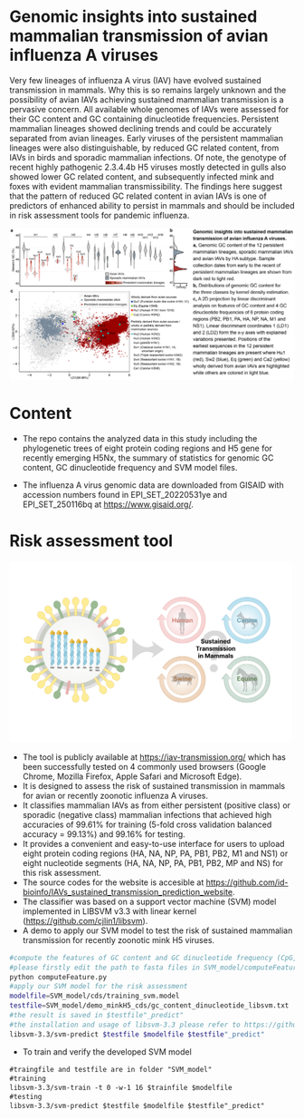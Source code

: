 # Genomic insights into sustained mammalian transmission of avian influenza A viruses

Very few lineages of influenza A virus (IAV) have evolved sustained transmission in mammals. Why this is so remains largely unknown and the possibility of avian IAVs achieving sustained mammalian transmission is a pervasive concern. All available whole genomes of IAVs were assessed for their GC content and GC containing dinucleotide frequencies. Persistent mammalian lineages showed declining trends and could be accurately separated from avian lineages. Early viruses of the persistent mammalian lineages were also distinguishable, by reduced GC related content, from IAVs in birds and sporadic mammalian infections. Of note, the genotype of recent highly pathogenic 2.3.4.4b H5 viruses mostly detected in gulls also showed lower GC related content, and subsequently infected mink and foxes with evident mammalian transmissibility. The findings here suggest that the pattern of reduced GC related content in avian IAVs is one of predictors of enhanced ability to persist in mammals and should be included in risk assessment tools for pandemic influenza.

<img src="genomic_insight.png" width="800">

# Content
+ The repo contains the analyzed data in this study including the phylogenetic trees of eight protein coding regions and H5 gene for recently emerging H5Nx, the summary of statistics for genomic GC content, GC dinucleotide frequency and SVM model files. 

+ The influenza A virus genomic data are downloaded from GISAID with accession numbers found in EPI_SET_20220531ye and EPI_SET_250116bq at https://www.gisaid.org/.

# Risk assessment tool
<img src="intro.png" width="500">

+ The tool is publicly available at https://iav-transmission.org/ which has been successfully tested on 4 commonly used browsers (Google Chrome, Mozilla Firefox, Apple Safari and Microsoft Edge).
+ It is designed to assess the risk of sustained transmission in mammals for avian or recently zoonotic influenza A viruses.
+ It classifies mammalian IAVs as from either persistent (positive class) or sporadic (negative class) mammalian infections that achieved high accuracies of 99.61% for training (5-fold cross validation balanced accuracy = 99.13%) and 99.16% for testing.  
+ It provides a convenient and easy-to-use interface for users to upload eight protein coding regions (HA, NA, NP, PA, PB1, PB2, M1 and NS1) or eight nucleotide segments (HA, NA, NP, PA, PB1, PB2, MP and NS) for this risk assessment.
+ The source codes for the website is accesible at https://github.com/id-bioinfo/IAVs_sustained_transmission_prediction_website.
+ The classifier was based on a support vector machine (SVM) model implemented in LIBSVM v3.3 with linear kernel (https://github.com/cjlin1/libsvm).
+ A demo to apply our SVM model to test the risk of sustained mammalian transmission for recently zoonotic mink H5 viruses.
```bash
#compute the features of GC content and GC dinucleotide frequency (CpG, GpC, GpG and CpC) from fasta files in LIBSVM format
#please firstly edit the path to fasta files in SVM_model/computeFeature.py
python computeFeature.py
#apply our SVM model for the risk assessment
modelfile=SVM_model/cds/training_svm.model
testfile=SVM_model/demo_minkH5_cds/gc_content_dinucleotide_libsvm.txt
#the result is saved in $testfile"_predict"
#the installation and usage of libsvm-3.3 please refer to https://github.com/cjlin1/libsvm.
libsvm-3.3/svm-predict $testfile $modelfile $testfile"_predict"
```
+ To train and verify the developed SVM model
```
#traingfile and testfile are in folder "SVM_model"
#training
libsvm-3.3/svm-train -t 0 -w-1 16 $trainfile $modelfile
#testing
libsvm-3.3/svm-predict $testfile $modelfile $testfile"_predict"
```
